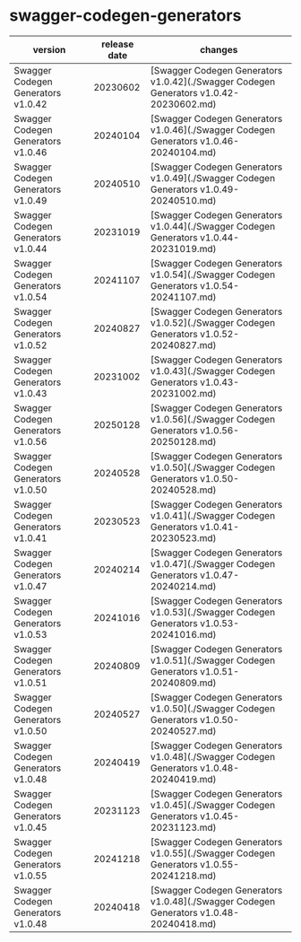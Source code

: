 # swagger-codegen-generators	


|version|release date|changes|
|---|---|---|
|Swagger Codegen Generators v1.0.42|20230602|[Swagger Codegen Generators v1.0.42](./Swagger Codegen Generators v1.0.42-20230602.md)|
|Swagger Codegen Generators v1.0.46|20240104|[Swagger Codegen Generators v1.0.46](./Swagger Codegen Generators v1.0.46-20240104.md)|
|Swagger Codegen Generators v1.0.49|20240510|[Swagger Codegen Generators v1.0.49](./Swagger Codegen Generators v1.0.49-20240510.md)|
|Swagger Codegen Generators v1.0.44|20231019|[Swagger Codegen Generators v1.0.44](./Swagger Codegen Generators v1.0.44-20231019.md)|
|Swagger Codegen Generators v1.0.54|20241107|[Swagger Codegen Generators v1.0.54](./Swagger Codegen Generators v1.0.54-20241107.md)|
|Swagger Codegen Generators v1.0.52|20240827|[Swagger Codegen Generators v1.0.52](./Swagger Codegen Generators v1.0.52-20240827.md)|
|Swagger Codegen Generators v1.0.43|20231002|[Swagger Codegen Generators v1.0.43](./Swagger Codegen Generators v1.0.43-20231002.md)|
|Swagger Codegen Generators v1.0.56|20250128|[Swagger Codegen Generators v1.0.56](./Swagger Codegen Generators v1.0.56-20250128.md)|
|Swagger Codegen Generators v1.0.50|20240528|[Swagger Codegen Generators v1.0.50](./Swagger Codegen Generators v1.0.50-20240528.md)|
|Swagger Codegen Generators v1.0.41|20230523|[Swagger Codegen Generators v1.0.41](./Swagger Codegen Generators v1.0.41-20230523.md)|
|Swagger Codegen Generators v1.0.47|20240214|[Swagger Codegen Generators v1.0.47](./Swagger Codegen Generators v1.0.47-20240214.md)|
|Swagger Codegen Generators v1.0.53|20241016|[Swagger Codegen Generators v1.0.53](./Swagger Codegen Generators v1.0.53-20241016.md)|
|Swagger Codegen Generators v1.0.51|20240809|[Swagger Codegen Generators v1.0.51](./Swagger Codegen Generators v1.0.51-20240809.md)|
|Swagger Codegen Generators v1.0.50|20240527|[Swagger Codegen Generators v1.0.50](./Swagger Codegen Generators v1.0.50-20240527.md)|
|Swagger Codegen Generators v1.0.48|20240419|[Swagger Codegen Generators v1.0.48](./Swagger Codegen Generators v1.0.48-20240419.md)|
|Swagger Codegen Generators v1.0.45|20231123|[Swagger Codegen Generators v1.0.45](./Swagger Codegen Generators v1.0.45-20231123.md)|
|Swagger Codegen Generators v1.0.55|20241218|[Swagger Codegen Generators v1.0.55](./Swagger Codegen Generators v1.0.55-20241218.md)|
|Swagger Codegen Generators v1.0.48|20240418|[Swagger Codegen Generators v1.0.48](./Swagger Codegen Generators v1.0.48-20240418.md)|
